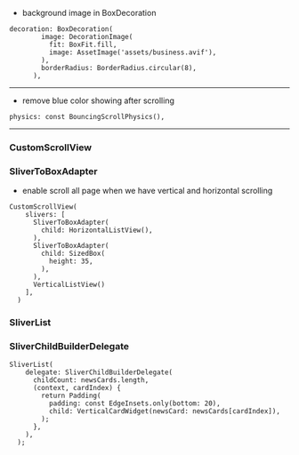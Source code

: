 - background image in BoxDecoration

```
decoration: BoxDecoration(
        image: DecorationImage(
          fit: BoxFit.fill,
          image: AssetImage('assets/business.avif'),
        ),
        borderRadius: BorderRadius.circular(8),
      ),
```

---
- remove blue color showing after scrolling
```
physics: const BouncingScrollPhysics(),
```

---
### CustomScrollView
### SliverToBoxAdapter
- enable scroll all page when we have vertical and horizontal scrolling
```
CustomScrollView(
    slivers: [
      SliverToBoxAdapter(
        child: HorizontalListView(),
      ),
      SliverToBoxAdapter(
        child: SizedBox(
          height: 35,
        ),
      ),
      VerticalListView()
    ],
  )
```

### SliverList
### SliverChildBuilderDelegate
```
SliverList(
    delegate: SliverChildBuilderDelegate(
      childCount: newsCards.length,
      (context, cardIndex) {
        return Padding(
          padding: const EdgeInsets.only(bottom: 20),
          child: VerticalCardWidget(newsCard: newsCards[cardIndex]),
        );
      },
    ),
  );
```